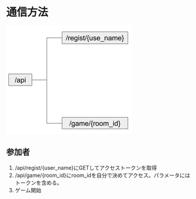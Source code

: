 # 通信方法

![EndPoint](./images/endpoint.png)

## 参加者

1. /api/regist/{user_name}にGETしてアクセストークンを取得
2. /api/game/{room_id}にroom_idを自分で決めてアクセス。パラメータにはトークンを含める。
3. ゲーム開始